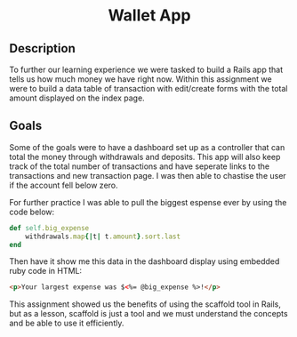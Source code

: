 <h1 align="center"> Wallet App </h1>

## Description
To further our learning experience we were tasked to build a Rails app that tells us how much money we have right now. Within this assignment we were to build a data table of transaction with edit/create forms with the total amount displayed on the index page.
  
## Goals
Some of the goals were to have a dashboard set up as a controller that can total the money through withdrawals and deposits. This app will also keep track of the total number of transactions and have seperate links to the transactions and new transaction page. I was then able to chastise the user if the account fell below zero.

For further practice I was able to pull the biggest espense ever by using the code below:
```ruby
def self.big_expense
    withdrawals.map{|t| t.amount}.sort.last
end
```
Then have it show me this data in the dashboard display using embedded ruby code in HTML:
```html
<p>Your largest expense was $<%= @big_expense %>!</p>
```
This assignment showed us the benefits of using the scaffold tool in Rails, but as a lesson, scaffold is just a tool and we must understand the concepts and be able to use it efficiently. 
